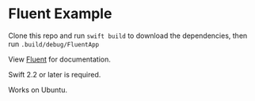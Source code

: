 # Fluent Example

Clone this repo and run `swift build` to download the dependencies, then run `.build/debug/FluentApp`

View [Fluent](https://github.com/tannernelson/fluent) for documentation.

Swift 2.2 or later is required.

Works on Ubuntu.